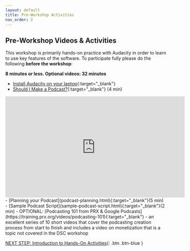 ```yaml
---
layout: default
title: Pre-Workshop Activities
nav_order: 2
---
```

## Pre-Workshop Videos & Activities
This workshop is primarily hands-on practice with Audacity in order to learn to use key features of the software. To participate fully please do the following **before the workshop**:

**8 minutes or less. Optional videos: 32 minutes**<br>
- [Install Audacity on your laptop](https://www.audacityteam.org/download/){:target="_blank"}
- [Should I Make a Podcast?](https://www.youtube.com/watch?v=zzLdlGDujZc){:target="_blank"} (4 min)
<iframe width="560" height="315" src="https://www.youtube.com/embed/zzLdlGDujZc" title="YouTube video player" frameborder="0" allow="accelerometer; autoplay; clipboard-write; encrypted-media; gyroscope; picture-in-picture" allowfullscreen></iframe>
- [Planning your Podcast](podcast-planning.html){:target="_blank"}(5 min) 
- [Sample Podcast Script](sample-podcast-script.html){:target="_blank"}(2 min)
- OPTIONAL: [Podcasting 101 from PRX & Google Podcasts](https://training.prx.org/videos/podcasting-101){:target="_blank"} - an excellent series of 10 short videos that cover the podcasting creation process from start to finish and includes a video on monetization that is a topic not covered in the DSC workshop

[NEXT STEP: Introduction to Hands-On Activities](activities-intro.html){: .btn .btn-blue }

